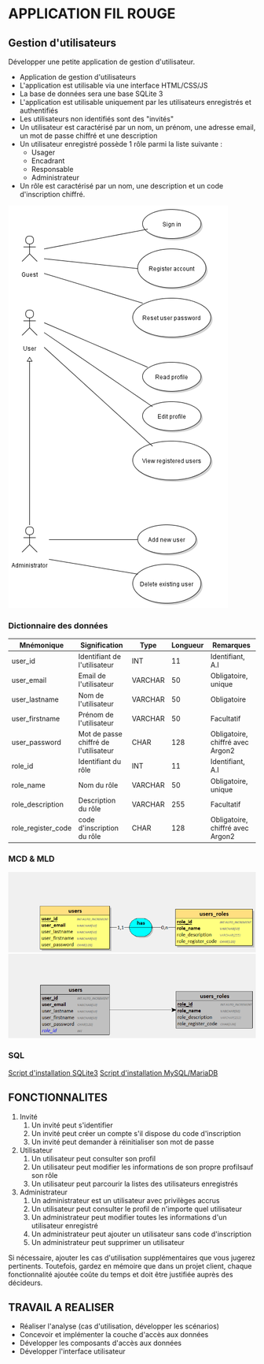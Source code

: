 # APPLICATION FIL ROUGE

## Gestion d'utilisateurs

Développer une petite application de gestion d'utilisateur.
- Application de gestion d'utilisateurs
- L'application est utilisable via une interface HTML/CSS/JS
- La base de données sera une base SQLite 3
- L'application est utilisable uniquement par les utilisateurs enregistrés et authentifiés
- Les utilisateurs non identifiés sont des "invités"
- Un utilisateur est caractérisé par un nom, un prénom, une adresse email, un mot de passe chiffré et une
description
- Un utilisateur enregistré possède 1 rôle parmi la liste suivante :
    - Usager
    - Encadrant
    - Responsable
    - Administrateur
- Un rôle est caractérisé par un nom, une description et un code d'inscription chiffré.

![UseCase](./users-usecases-UML-v1.png)

### Dictionnaire des données 

| Mnémonique | Signification | Type | Longueur | Remarques |
| --- | --- | --- | --- | ---|
| user_id | Identifiant de l'utilisateur | INT | 11 | Identifiant, A.I |
| user_email | Email de l'utilisateur | VARCHAR | 50 | Obligatoire, unique |
| user_lastname | Nom de l'utilisateur | VARCHAR | 50 | Obligatoire |
| user_firstname | Prénom de l'utilisateur | VARCHAR | 50 | Facultatif |
| user_password | Mot de passe chiffré de l'utilisateur | CHAR | 128 | Obligatoire, chiffré avec Argon2 |
| role_id | Identifiant du rôle | INT | 11 | Identifiant, A.I  |
| role_name | Nom du rôle | VARCHAR | 50 | Obligatoire, unique |
| role_description | Description du rôle | VARCHAR | 255 | Facultatif |
| role_register_code | code d'inscription du rôle | CHAR | 128 | Obligatoire, chiffré avec Argon2 |

### MCD & MLD

![MCD](./users-MCD-v1.png)
![MLD](./users-MLD-v1.png)

### SQL

[Script d'installation SQLite3](./users.sqlite.sql)
[Script d'installation MySQL/MariaDB](./users.mysql.sql)

## FONCTIONNALITES

1. Invité
    1. Un invité peut s'identifier
    2. Un invité peut créer un compte s'il dispose du code d'inscription
    3. Un invité peut demander à réinitialiser son mot de passe
2. Utilisateur
    1. Un utilisateur peut consulter son profil
    2. Un utilisateur peut modifier les informations de son propre profilsauf son rôle
    3. Un utilisateur peut parcourir la listes des utilisateurs enregistrés
3. Administrateur
    1. Un administrateur est un utilisateur avec privilèges accrus
    2. Un utilisateur peut consulter le profil de n'importe quel utilisateur
    3. Un administrateur peut modifier toutes les informations d'un utilisateur enregistré
    4. Un administrateur peut ajouter un utilisateur sans code d'inscription
    5. Un administrateur peut supprimer un utilisateur

Si nécessaire, ajouter les cas d'utilisation supplémentaires que vous jugerez pertinents. Toutefois, gardez en mémoire que dans un projet client, chaque fonctionnalité ajoutée coûte du temps et doit être justifiée auprès des décideurs.

## TRAVAIL A REALISER
- Réaliser l'analyse (cas d'utilisation, développer les scénarios)
- Concevoir et implémenter la couche d'accès aux données
- Développer les composants d'accès aux données
- Développer l'interface utilisateur
